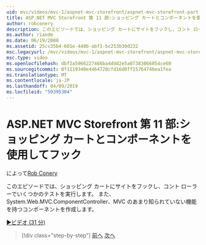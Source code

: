 ```yaml
---
uid: mvc/videos/mvc-1/aspnet-mvc-storefront/aspnet-mvc-storefront-part-11-hooking-up-the-shopping-cart-and-using-components
title: ASP.NET MVC Storefront 第 11 部:ショッピング カートとコンポーネントを使用してフック |Microsoft Docs
author: robconery
description: このエピソードでは、ショッピング カートにサイトをフックし、コント ローラーでいくつかのテストを実行します。 MVC、番目のあまり知られていない機能を持つコンポーネントを作成しています.
ms.author: riande
ms.date: 06/19/2008
ms.assetid: 25cc35b4-601e-448b-abf1-bc253b30d232
msc.legacyurl: /mvc/videos/mvc-1/aspnet-mvc-storefront/aspnet-mvc-storefront-part-11-hooking-up-the-shopping-cart-and-using-components
msc.type: video
ms.openlocfilehash: dbf2a5966227466ba4ddd2e5a07383066054ce60
ms.sourcegitcommit: 0f1119340e4464720cfd16d0ff15764746ea1fea
ms.translationtype: MT
ms.contentlocale: ja-JP
ms.lasthandoff: 04/09/2019
ms.locfileid: "59395304"
---
```

# <a name="aspnet-mvc-storefront-part-11-hooking-up-the-shopping-cart-and-using-components"></a>ASP.NET MVC Storefront 第 11 部:ショッピング カートとコンポーネントを使用してフック

によって[Rob Conery](https://github.com/robconery)

このエピソードでは、ショッピング カートにサイトをフックし、コント ローラーでいくつかのテストを実行します。 また、System.Web.MVC.ComponentController、MVC のあまり知られていない機能を持つコンポーネントを作成します。

[&#9654;ビデオ (31 分)](https://channel9.msdn.com/Blogs/ASP-NET-Site-Videos/aspnet-mvc-storefront-part-11-hooking-up-the-shopping-cart-and-using-components)

> [!div class="step-by-step"]
> [前へ](aspnet-mvc-storefront-part-10-shopping-cart-refactor-and-authorization.md)
> [次へ](aspnet-mvc-storefront-part-12-mocking.md)
